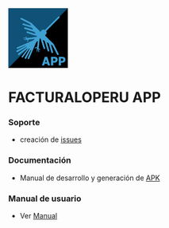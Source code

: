 <img src="icon_app.jpg" width="120">

# FACTURALOPERU APP

### Soporte

* creación de [issues](https://gitlab.com/rash07/facturalo_app/-/wikis/issues)

### Documentación

* Manual de desarrollo y generación de [APK](https://docs.google.com/document/d/14tM5YKt6GhhNwyEQA5b_EjMUC72XqGPXEPsfo-RDGFM/edit?usp=sharing)

### Manual de usuario

* Ver [Manual](https://docs.google.com/document/d/1UPO2rH-khPy5ymkXj9J6ofuiiECG89yo2JrfuVUf7Rc/edit?usp=sharing)